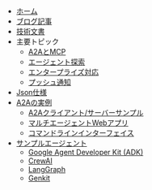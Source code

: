 <!-- docs/_sidebar.md -->

- [ホーム](/)
- [ブログ記事](https://developers.googleblog.com/en/a2a-a-new-era-of-agent-interoperability/)
- [技術文書](/documentation.md)
- 主要トピック
  - [A2AとMCP](/ja/topics/a2a_and_mcp.md)
  - [エージェント探索](/ja/topics/agent_discovery.md)
  - [エンタープライズ対応](/ja/topics/enterprise_ready.md)
  - [プッシュ通知](/ja/topics/push_notifications.md)
- [Json仕様](https://github.com/google/A2A/tree/main/specification/json)
- [A2Aの実例](https://github.com/google/A2A/tree/main/samples)
  - [A2Aクライアント/サーバーサンプル](https://github.com/google/A2A/tree/main/samples/python/common)
  - [マルチエージェントWebアプリ](https://github.com/google/A2A/tree/main/demo/README.md)
  - [コマンドラインインターフェイス](https://github.com/google/A2A/blob/main/samples/python/hosts/cli/README.md)
- [サンプルエージェント](https://github.com/google/A2A/tree/main/samples)
  - [Google Agent Developer Kit (ADK)](https://github.com/google/A2A/tree/main/samples/python/agents/google_adk/README.md)
  - [CrewAI](https://github.com/google/A2A/tree/main/samples/python/agents/crewai/README.md)
  - [LangGraph](https://github.com/google/A2A/tree/main/samples/python/agents/langgraph/README.md)
  - [Genkit](https://github.com/google/A2A/tree/main/samples/js/src/agents/README.md)
